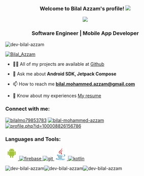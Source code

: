 <h3 align="center">
  Welcome to Bilal Azzam's profile! 
  <img src="https://media.giphy.com/media/hvRJCLFzcasrR4ia7z/giphy.gif" width="28">
</h3>

<p align="center">
  <a href="https://github.com/DenverCoder1/readme-typing-svg"><img src="https://readme-typing-svg.herokuapp.com/?lines=Software%20Engineer|Mobile%20Apps%20Developer;Always%20learning%20new%20things&font=Fira%20Code&center=true&width=528&height=45&color=5cf77e&vCenter=true&size=22"></a>
</p> 

<h3 align="center">Software Engineer | Mobile App Developer</h3>

<p align="left"> <img src="https://komarev.com/ghpvc/?username=BilalAzam26&label=Profile%20views&color=0e75b6&style=flat" alt="dev-bilal-azzam" /> </p>



<p align="left"> <a href="https://twitter.com/Bilal_Azzam" target="blank"><img src="https://img.shields.io/twitter/follow/Bilal_Azzam?logo=twitter&style=for-the-badge" alt="Bilal_Azzam" /></a> </p>

- 👨‍💻 All of my projects are available at [Github](Github.com/dev-bilal-azzam)

- 💬 Ask me about **Android SDK, Jetpack Compose**

- 📫 How to reach me **bilal.mohammed.azzam@gmail.com**

- 📄 Know about my experiences  [My resume](https://drive.google.com/file/d/1WCHy2_myJEi1QnY6BBb2LAeU5i5imoac/view?usp=sharing)

<h3 align="left">Connect with me:</h3>
<p align="left">
<a href="https://twitter.com/bilalmo79853783" target="blank"><img align="center" src="https://raw.githubusercontent.com/rahuldkjain/github-profile-readme-generator/master/src/images/icons/Social/twitter.svg" alt="bilalmo79853783" height="30" width="40" /></a>
<a href="https://linkedin.com/in/bilal-mohammed-azzam" target="blank"><img align="center" src="https://raw.githubusercontent.com/rahuldkjain/github-profile-readme-generator/master/src/images/icons/Social/linked-in-alt.svg" alt="bilal-mohammed-azzam" height="30" width="40" /></a>
<a href="https://fb.com/profile.php?id=100008826156786" target="blank"><img align="center" src="https://raw.githubusercontent.com/rahuldkjain/github-profile-readme-generator/master/src/images/icons/Social/facebook.svg" alt="profile.php?id=100008826156786" height="30" width="40" /></a>
</p>

<h3 align="left">Languages and Tools:</h3>
<p align="left"> <a href="https://developer.android.com" target="_blank" rel="noreferrer"> <img src="https://raw.githubusercontent.com/devicons/devicon/master/icons/android/android-original-wordmark.svg" alt="android" width="40" height="40"/> </a> <a href="https://firebase.google.com/" target="_blank" rel="noreferrer"> <img src="https://www.vectorlogo.zone/logos/firebase/firebase-icon.svg" alt="firebase" width="40" height="40"/> </a> <a href="https://git-scm.com/" target="_blank" rel="noreferrer"> <img src="https://www.vectorlogo.zone/logos/git-scm/git-scm-icon.svg" alt="git" width="40" height="40"/> </a> <a href="https://www.java.com" target="_blank" rel="noreferrer"> <img src="https://raw.githubusercontent.com/devicons/devicon/master/icons/java/java-original.svg" alt="java" width="40" height="40"/> </a> <a href="https://kotlinlang.org" target="_blank" rel="noreferrer"> <img src="https://www.vectorlogo.zone/logos/kotlinlang/kotlinlang-icon.svg" alt="kotlin" width="40" height="40"/> </a> </p>

<p><img align="left" src="https://github-readme-stats.vercel.app/api/top-langs?username=dev-bilal-azzam&show_icons=true&bg_color=151515&locale=en&layout=compact" alt="dev-bilal-azzam" /></p>

<p><img align="left" src="https://github-readme-stats.vercel.app/api?username=dev-bilal-azzam&show_icons=true&bg_color=151515&locale=en" alt="dev-bilal-azzam" /></p>

<p><img align="left" src="https://github-readme-streak-stats.herokuapp.com?user=dev-bilal-azzam" alt="dev-bilal-azzam" /></p>

